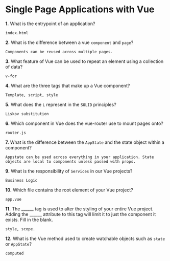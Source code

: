 # Single Page Applications with Vue

**1.** What is the entrypoint of an application?
<!-- enter you answer in the space below -->
```
index.html
```
**2.** What is the difference between a vue `component` and `page`?
<!-- enter you answer in the space below -->
```
Components can be reused across multiple pages.
```
**3.** What feature of Vue can be used to repeat an element using a collection of data?
<!-- enter you answer in the space below -->
```
v-for
```
**4.** What are the three tags that make up a Vue component?
<!-- enter you answer in the space below -->
```
Template, script, style
```
**5.** What does the `L` represent in the `SOLID` principles?
<!-- enter you answer in the space below -->
```
Liskov substitution
```
**6.** Which component in Vue does the vue-router use to mount pages onto?
<!-- enter you answer in the space below -->
```
router.js
```
**7.** What is the difference between the `AppState` and the state object within a component?
<!-- enter you answer in the space below -->
```
Appstate can be used across everything in your application. State objects are local to components unless passed with props.
```
**9.** What is the responsibility of `Services` in our Vue projects?
<!-- enter you answer in the space below -->
```
Business Logic
```
**10.** Which file contains the root element of your Vue project?
<!-- enter you answer in the space below -->
```
app.vue
```
**11.** The ______ tag is used to alter the styling of your entire Vue project.  Adding the ______ attribute to this tag will limit it to just the component it exists.  Fill in the blank.
<!-- enter you answer in the space below -->
```
style, scope.
```
**12.** What is the Vue method used to create watchable objects such as `state` or `AppState`?
<!-- enter you answer in the space below -->
```
computed
```